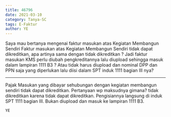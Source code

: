 ```yaml
---
title: 46796
date: 2021-03-10
category: Tanya-SC
tags: E-Faktur
author: YE
---
```


Saya mau bertanya mengenai faktur masukan atas Kegiatan Membangun Sendiri Faktur masukan atas Kegiatan Membangun Sendiri tidak dapat dikreditkan, apa artinya sama dengan tidak dikreditkan ? Jadi faktur masukan KMS perlu diubah pengkreditannya lalu diupload sehingga masuk dalam lampiran 1111 B3 ? Atau tidak harus diupload dan nominal DPP dan PPN saja yang diperlukan lalu diisi dalam SPT induk 1111 bagian III nya?

---

Pajak Masukan yang dibayar sehubungan dengan kegiatan membangun sendiri tidak dapat dikreditkan. Pertanyaan wp maksudnya gimana? tidak dikreditkan karena tidak dapat dikreditkan. Pengisiannya langsung di induk SPT 1111 bagian III. Bukan diupload dan masuk ke lampiran 1111 B3.

`YE`
